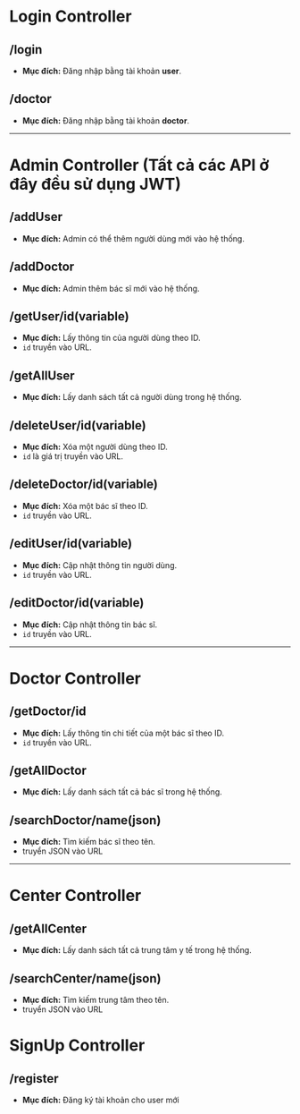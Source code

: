 
# Login Controller  
## /login  
- **Mục đích:** Đăng nhập bằng tài khoản **user**.  
## /doctor  
- **Mục đích:** Đăng nhập bằng tài khoản **doctor**.  
---
# Admin Controller (Tất cả các API ở đây đều sử dụng JWT)
## /addUser  
- **Mục đích:** Admin có thể thêm người dùng mới vào hệ thống.  
## /addDoctor  
- **Mục đích:** Admin thêm bác sĩ mới vào hệ thống.  

## /getUser/id(variable)  
- **Mục đích:** Lấy thông tin của người dùng theo ID.  
- `id` truyền vào URL.  
## /getAllUser  
- **Mục đích:** Lấy danh sách tất cả người dùng trong hệ thống.  
## /deleteUser/id(variable)  
- **Mục đích:** Xóa một người dùng theo ID.  
- `id` là giá trị truyền vào URL.  
## /deleteDoctor/id(variable)  
- **Mục đích:** Xóa một bác sĩ theo ID.  
- `id` truyền vào URL.  
## /editUser/id(variable)  
- **Mục đích:** Cập nhật thông tin người dùng.  
- `id` truyền vào URL.  
## /editDoctor/id(variable)  
- **Mục đích:** Cập nhật thông tin bác sĩ.  
- `id` truyền vào URL.  
---
# Doctor Controller  
## /getDoctor/id  
- **Mục đích:** Lấy thông tin chi tiết của một bác sĩ theo ID.  
- `id` truyền vào URL.  
## /getAllDoctor  
- **Mục đích:** Lấy danh sách tất cả bác sĩ trong hệ thống.  
## /searchDoctor/name(json)  
- **Mục đích:** Tìm kiếm bác sĩ theo tên.  
- truyển JSON vào URL 
---
# Center Controller  
## /getAllCenter  
- **Mục đích:** Lấy danh sách tất cả trung tâm y tế trong hệ thống.   
## /searchCenter/name(json)  
- **Mục đích:** Tìm kiếm trung tâm theo tên.  
- truyển JSON vào URL 

# SignUp Controller  
## /register
- **Mục đích:** Đăng ký tài khoản cho user mới

